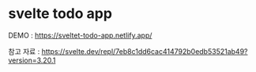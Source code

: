 # svelte todo app

DEMO : <a href="https://sveltet-todo-app.netlify.app/" target="blank" rel="nofollow">https://sveltet-todo-app.netlify.app/</a>

참고 자료 : <https://svelte.dev/repl/7eb8c1dd6cac414792b0edb53521ab49?version=3.20.1>